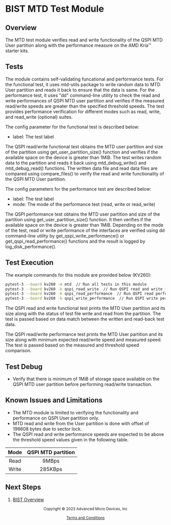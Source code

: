 ﻿# BIST MTD Test Module

## Overview

The MTD test module verifies read and write functionality of the QSPI MTD User
partition along with the performance measure on the AMD Kria&trade; starter kits.

## Tests

The module contains self-validating funcational and performance tests. For the
functional test, it uses mtd-utils package to write random data to MTD User partition
and reads it back to ensure that the data is same. For the performance test, it uses
"dd" command-line utility to check the read and write performances of QSPI MTD user
partition and verifies if the measured read/write speeds are greater than the specified
threshold speeds. The test provides performance verification for different modes such
as read, write, and read_write (optional) suites.

The config parameter for the functional test is described below:

* label: The test label

The QSPI read/write functional test obtains the MTD user partition and size of the partition
using get_user_partition_size() function and verifies if the available space on the device
is greater than 1MiB. The test writes random data to the partition and reads it back using
mtd_debug_write() and mtd_debug_read() functions. The written data file and read data files
are compared using compare_files() to verify the read and write functionality of the QSPI
MTD User partition.

The config parameters for the performance test are described below:

* label: The test label
* mode: The mode of the performance test (read, write or read_write)

The QSPI performance test obtains the MTD user partition and size of the partition using
get_user_partition_size() function. It then verifies if the available space on the device
is greater than 1MiB. Depending on the mode of the test, read or write performance of the
interfaces are verified using dd command-line utility by get_qspi_write_performance() or
get_qspi_read_performance() functions and the result is logged by log_disk_performance().

## Test Execution

The example commands for this module are provided below (KV260):

```bash
pytest-3 --board kv260 -m mtd  // Run all tests in this module
pytest-3 --board kv260 -k qspi_read_write  // Run QSPI read and write functional test
pytest-3 --board kv260 -k qspi_read_performance  // Run QSPI read performance test
pytest-3 --board kv260 -k qspi_write_performance  // Run QSPI write performance test
```

The QSPI read and write functional test prints the MTD User partition and its size along
with the status of test file write and read from the partition. The test is passed based
on data match between the written and read-back test data.

The QSPI read/write performance test prints the MTD User partition and its size along with
minimum expected read/write speed and measured speed. The test is passed based on the
measured and threshold speed comparison.

## Test Debug

* Verify that there is minimum of 1MiB of storage space available on the QSPI MTD user partition
  before performing read/write transaction.

## Known Issues and Limitations

* The MTD module is limited to verifying the functionality and performance on QSPI User
  partition only.
* MTD read and write from the User partition is done with offset of 196608 bytes due to
  sector lock.
* The QSPI read and write performance speeds are expected to be above the threshold speed
  values given in the following table. 

| Mode  |QSPI MTD partition|
| :---: | :--------------: |
| Read  |       9MBps      |
| Write |     285KBps      |

## Next Steps

1. [BIST Overview](../overview)


<p class="sphinxhide" align="center"><sub>Copyright © 2023 Advanced Micro Devices, Inc</sub></p>

<p class="sphinxhide" align="center"><sup><a href="https://www.amd.com/en/corporate/copyright">Terms and Conditions</a></sup></p>